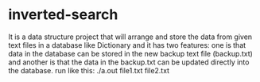 # inverted-search
It is a data structure project that will arrange and store the data from given text files in a database like Dictionary and it has two features: one is that data in the database can be stored in the new backup text file (backup.txt) and another is that the data in the backup.txt can be updated directly into the database.
run like this:  ./a.out file1.txt file2.txt
